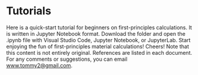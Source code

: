 # Tutorials

Here is a quick-start tutorial for beginners on first-principles calculations. It is written in Jupyter Notebook format. Download the folder and open the .ipynb file with Visual Studio Code, Jupyter Notebook, or JupyterLab. Start enjoying the fun of first-principles material calculations! Cheers! Note that this content is not entirely original. References are listed in each document. For any comments or suggestions, you can email www.tommy2@gmail.com.
